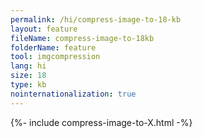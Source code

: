 ```yaml
---
permalink: /hi/compress-image-to-18-kb
layout: feature
fileName: compress-image-to-18kb
folderName: feature
tool: imgcompression
lang: hi
size: 18
type: kb
nointernationalization: true
---
```

{%- include compress-image-to-X.html -%}       
